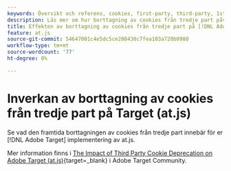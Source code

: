 ```yaml
---
keywords: Översikt och referens, cookies, first-party, third-party, 1st-party, third-party, first party, third party, 1st party, 3rd party, at.js
description: Läs mer om hur borttagning av cookies från tredje part påverkar [!DNL Adobe Target] (at.js)
title: Effekten av borttagning av cookies från tredje part på [!DNL Adobe Target] (at.js)
feature: at.js
source-git-commit: 54647001c4e5dc5ce208430c7fea103a720b0980
workflow-type: tm+mt
source-wordcount: '77'
ht-degree: 0%

---
```


# Inverkan av borttagning av cookies från tredje part på Target (at.js)

Se vad den framtida borttagningen av cookies från tredje part innebär för er [!DNL Adobe Target] implementering av at.js.

Mer information finns i [The Impact of Third Party Cookie Deprecation on Adobe Target (at.js)](https://experienceleaguecommunities.adobe.com/t5/adobe-target-blogs/the-impact-of-third-party-cookie-deprecation-on-adobe-target-at/ba-p/661615?search=Third%20Party%20Cookie%20Deprecation){target=_blank} i Adobe Target Community.